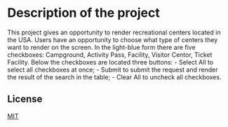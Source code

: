 # Description of the project

This project gives an opportunity to render recreational centers located in the USA. Users have an opportunity to choose what type of centers they want to render on the screen. In the light-blue form there are five checkboxes: Campground, Activity Pass, Facility, Visitor Centor, Ticket Facility. Below the checkboxes are located three buttons: 
    - Select All to select all checkboxes at once;
    - Submit to submit the request and render the result of the search in the table;
    - Clear All to uncheck all checkboxes.
## License
[MIT](https://choosealicense.com/licenses/mit/)
